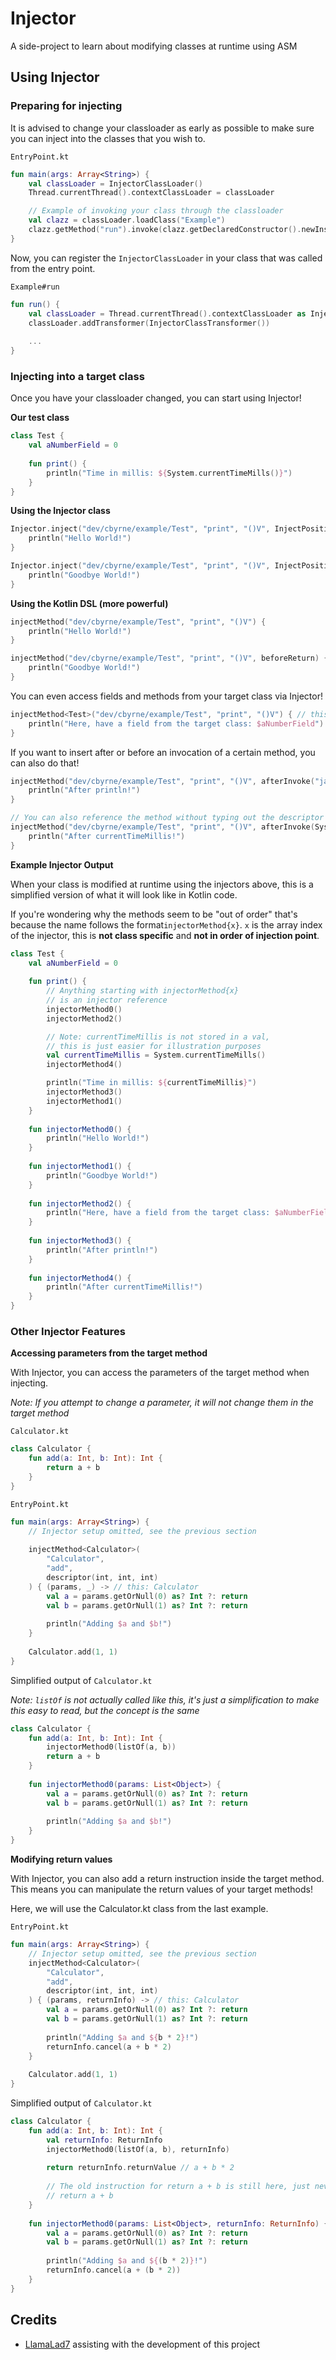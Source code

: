 # Injector

A side-project to learn about modifying classes at runtime using ASM

## Using Injector

### Preparing for injecting

It is advised to change your classloader as early as possible to make sure you can inject into the classes that you wish
to.

``EntryPoint.kt``

```kt
fun main(args: Array<String>) {
    val classLoader = InjectorClassLoader()
    Thread.currentThread().contextClassLoader = classLoader

    // Example of invoking your class through the classloader
    val clazz = classLoader.loadClass("Example")
    clazz.getMethod("run").invoke(clazz.getDeclaredConstructor().newInstance())
}
```

Now, you can register the ``InjectorClassLoader`` in your class that was called from the entry point.

``Example#run``

```kt
fun run() {
    val classLoader = Thread.currentThread().contextClassLoader as InjectorClassLoader
    classLoader.addTransformer(InjectorClassTransformer())
       
    ...
}
```

### Injecting into a target class

Once you have your classloader changed, you can start using Injector!

**Our test class**

```kt
class Test {
    val aNumberField = 0
    
    fun print() {
        println("Time in millis: ${System.currentTimeMills()}")
    }
}
```

**Using the Injector class**

```kt
Injector.inject("dev/cbyrne/example/Test", "print", "()V", InjectPosition.BeforeAll) {
    println("Hello World!")
}

Injector.inject("dev/cbyrne/example/Test", "print", "()V", InjectPosition.BeforeReturn) {
    println("Goodbye World!")
}
```

**Using the Kotlin DSL (more powerful)**

```kt
injectMethod("dev/cbyrne/example/Test", "print", "()V") {
    println("Hello World!")
}

injectMethod("dev/cbyrne/example/Test", "print", "()V", beforeReturn) {
    println("Goodbye World!")
}
```

You can even access fields and methods from your target class via Injector!

```kt
injectMethod<Test>("dev/cbyrne/example/Test", "print", "()V") { // this: Test
    println("Here, have a field from the target class: $aNumberField")
}
```

If you want to insert after or before an invocation of a certain method, you can also do that!

```kt
injectMethod("dev/cbyrne/example/Test", "print", "()V", afterInvoke("java/io/PrintStream", "println", "(Ljava/lang/Object;)V")) {
    println("After println!")
}

// You can also reference the method without typing out the descriptor and owner fully!
injectMethod("dev/cbyrne/example/Test", "print", "()V", afterInvoke(System::currentTimeMillis)) {
    println("After currentTimeMillis!")
}
```

**Example Injector Output**

When your class is modified at runtime using the injectors above, this is a simplified version of what it will look like
in Kotlin code.

If you're wondering why the methods seem to be "out of order" that's because the name follows the
format``injectorMethod{x}``. ``x`` is the array index of the injector, this is **not class specific** and **not in order
of injection point**.

```kt
class Test {
    val aNumberField = 0
    
    fun print() {
        // Anything starting with injectorMethod{x} 
        // is an injector reference
        injectorMethod0()
        injectorMethod2()

        // Note: currentTimeMillis is not stored in a val, 
        // this is just easier for illustration purposes
        val currentTimeMillis = System.currentTimeMills()
        injectorMethod4()

        println("Time in millis: ${currentTimeMillis}")
        injectorMethod3()
        injectorMethod1()
    }
    
    fun injectorMethod0() {
        println("Hello World!")
    }
    
    fun injectorMethod1() {
        println("Goodbye World!")
    }
    
    fun injectorMethod2() {
        println("Here, have a field from the target class: $aNumberField")
    }
    
    fun injectorMethod3() {
        println("After println!")
    }
    
    fun injectorMethod4() {
        println("After currentTimeMillis!")
    } 
}
```

### Other Injector Features

**Accessing parameters from the target method**

With Injector, you can access the parameters of the target method when injecting.

*Note: If you attempt to change a parameter, it will not change them in the target method*

``Calculator.kt``

```kt
class Calculator {
    fun add(a: Int, b: Int): Int {
        return a + b
    }
}
```

``EntryPoint.kt``

```kt
fun main(args: Array<String>) {
    // Injector setup omitted, see the previous section
    
    injectMethod<Calculator>(
        "Calculator", 
        "add", 
        descriptor(int, int, int)
    ) { (params, _) -> // this: Calculator
        val a = params.getOrNull(0) as? Int ?: return
        val b = params.getOrNull(1) as? Int ?: return
        
        println("Adding $a and $b!")
    }
    
    Calculator.add(1, 1)
}
```

Simplified output of ``Calculator.kt``

*Note: ``listOf`` is not actually called like this, it's just a simplification to make this easy to read, but the
concept is the same*

```kt
class Calculator {
    fun add(a: Int, b: Int): Int {
        injectorMethod0(listOf(a, b))
        return a + b
    }
    
    fun injectorMethod0(params: List<Object>) {
        val a = params.getOrNull(0) as? Int ?: return
        val b = params.getOrNull(1) as? Int ?: return
        
        println("Adding $a and $b!")
    }
}
```

**Modifying return values**

With Injector, you can also add a return instruction inside the target method. This means you can manipulate the return
values of your target methods!

Here, we will use the Calculator.kt class from the last example.

``EntryPoint.kt``

```kt
fun main(args: Array<String>) {
    // Injector setup omitted, see the previous section
    injectMethod<Calculator>(
        "Calculator", 
        "add", 
        descriptor(int, int, int)
    ) { (params, returnInfo) -> // this: Calculator
        val a = params.getOrNull(0) as? Int ?: return
        val b = params.getOrNull(1) as? Int ?: return
        
        println("Adding $a and ${b * 2}!")
        returnInfo.cancel(a + b * 2)
    }
    
    Calculator.add(1, 1)
}
```

Simplified output of ``Calculator.kt``

```kt
class Calculator {
    fun add(a: Int, b: Int): Int {
        val returnInfo: ReturnInfo
        injectorMethod0(listOf(a, b), returnInfo)
        
        return returnInfo.returnValue // a + b * 2
        
        // The old instruction for return a + b is still here, just never reached
        // return a + b
    }
    
    fun injectorMethod0(params: List<Object>, returnInfo: ReturnInfo) {
        val a = params.getOrNull(0) as? Int ?: return
        val b = params.getOrNull(1) as? Int ?: return
        
        println("Adding $a and ${(b * 2)}!")
        returnInfo.cancel(a + (b * 2))
    }
}
```

## Credits
- [LlamaLad7](https://github.com/LlamaLad7) assisting with the development of this project

